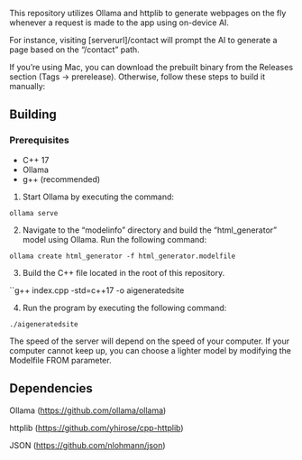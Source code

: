 This repository utilizes Ollama and httplib to generate webpages on the fly whenever a request is made to the app using on-device AI.

For instance, visiting [serverurl]/contact will prompt the AI to generate a page based on the “/contact” path.

If you’re using Mac, you can download the prebuilt binary from the Releases section (Tags -> prerelease). Otherwise, follow these steps to build it manually:

## Building

### Prerequisites
* C++ 17
* Ollama
* g++ (recommended)

1. Start Ollama by executing the command:

``ollama serve``

2. Navigate to the “modelinfo” directory and build the “html_generator” model using Ollama. Run the following command:

``ollama create html_generator -f html_generator.modelfile``

3. Build the C++ file located in the root of this repository.

``g++ index.cpp -std=c++17 -o aigeneratedsite

4. Run the program by executing the following command:

``./aigeneratedsite``

The speed of the server will depend on the speed of your computer. If your computer cannot keep up, you can choose a lighter model by modifying the Modelfile FROM parameter.

## Dependencies

Ollama (https://github.com/ollama/ollama)

httplib (https://github.com/yhirose/cpp-httplib)

JSON (https://github.com/nlohmann/json)
